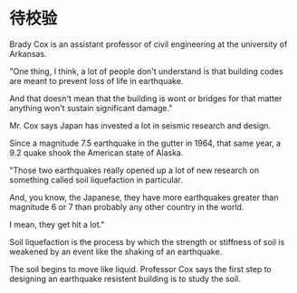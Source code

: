# 待校验

Brady Cox is an assistant professor of civil engineering at the university of Arkansas.

"One thing, I think, a lot of people don't understand is that building codes are meant to prevent loss of life in earthquake.

And that doesn't mean that the building is wont or bridges for that matter anything won't sustain significant damage."

Mr. Cox says Japan has invested a lot in seismic research and design.

Since a magnitude 7.5 earthquake in the gutter in 1964, that same year, a 9.2 quake shook the American state of Alaska.

"Those two earthquakes really opened up a lot of new research on something called soil liquefaction in particular.

And, you know, the Japanese, they have more earthquakes greater than magnitude 6 or 7 than probably any other country in the world.

I mean, they get hit a lot."

Soil liquefaction is the process by which the strength or stiffness of soil is weakened by an event like the shaking of an earthquake.

The soil begins to move like liquid. Professor Cox says the first step to designing an earthquake resistent building is to study the soil.
